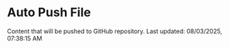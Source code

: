 # Auto Push File

Content that will be pushed to GitHub repository.
Last updated: 08/03/2025, 07:38:15 AM